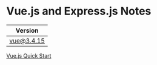 # Vue.js and Express.js Notes

| Version               |
| --------------------- |
| vue@3.4.15            |

[Vue.js Quick Start](https://vuejs.org/guide/quick-start)

